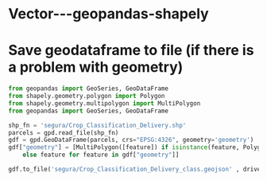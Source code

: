 # Vector---geopandas-shapely


# Save geodataframe to file (if there is a problem with geometry)

```python
from geopandas import GeoSeries, GeoDataFrame
from shapely.geometry.polygon import Polygon
from shapely.geometry.multipolygon import MultiPolygon
from geopandas import GeoSeries, GeoDataFrame

shp_fn = 'segura/Crop_Classification_Delivery.shp' 
parcels = gpd.read_file(shp_fn)
gdf = gpd.GeoDataFrame(parcels, crs="EPSG:4326", geometry='geometry')
gdf["geometry"] = [MultiPolygon([feature]) if isinstance(feature, Polygon) \
    else feature for feature in gdf["geometry"]]

gdf.to_file('segura/Crop_Classification_Delivery_class.geojson' , driver="GeoJSON") 

```
